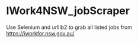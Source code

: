 # IWork4NSW_jobScraper

Use Selenium and urllib2 to grab all listed jobs from https://iworkfor.nsw.gov.au/
